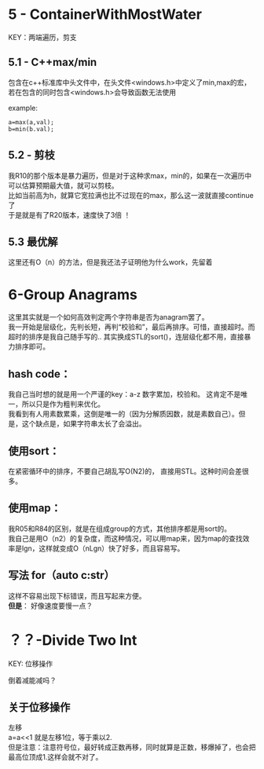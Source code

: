 # 5 - ContainerWithMostWater
KEY：两端遍历，剪支
## 5.1 - C++max/min
包含在c++标准库中头文件<algorithm>中，在头文件<windows.h>中定义了min,max的宏，
若在包含<algorithm>的同时包含<windows.h>会导致函数无法使用   

example:  

    a=max(a,val);  
    b=min(b.val);

## 5.2 - 剪枝
我R10的那个版本是暴力遍历，但是对于这种求max，min的，如果在一次遍历中可以估算预期最大值，就可以剪枝。  
比如当前高为h，就算它宽拉满也比不过现在的max，那么这一波就直接continue了  
于是就是有了R20版本，速度快了3倍 ！

## 5.3 最优解
这里还有O（n）的方法，但是我还法子证明他为什么work，先留着


# 6-Group Anagrams
这里其实就是一个如何高效判定两个字符串是否为anagram罢了。   
我一开始是层级化，先判长短，再判“校验和”，最后再排序。可惜，直接超时。而超时的排序是我自己随手写的.. 其实换成STL的sort()，连层级化都不用，直接暴力排序即可。  
## **hash code：**
我自己当时想的就是用一个严谨的key：a-z 数字累加，校验和。 这肯定不是唯一，所以只是作为粗判来优化。  
我看到有人用素数累乘，这倒是唯一的（因为分解质因数，就是素数自己）。但是，这个缺点是，如果字符串太长了会溢出。
## **使用sort**：
在紧密循环中的排序，不要自己胡乱写O(N2)的， 直接用STL。这种时间会差很多。
## **使用map：**
我R05和R84的区别，就是在组成group的方式，其他排序都是用sort的。  
我自己是用O（n2）的复杂度，而这种情况，可以用map来，因为map的查找效率是lgn，这样就变成O（nLgn）快了好多，而且容易写。
## 写法 for（auto c:str）
这样不容易出现下标错误，而且写起来方便。  
**但是**： 好像速度要慢一点？

# ？？-Divide Two Int
KEY: 位移操作

倒着减能减吗？
## 关于位移操作
  左移  
  a=a<<1 就是左移1位，等于乘以2.  
  但是注意：注意符号位，最好转成正数再移，同时就算是正数，移爆掉了，也会把最高位顶成1.这样会就不对了。

